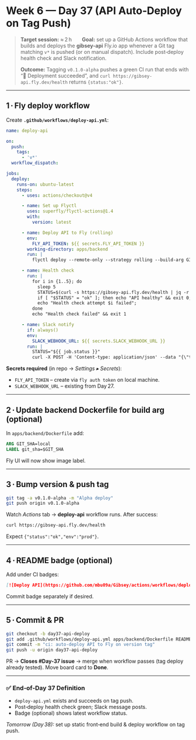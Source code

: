 # Week 6 — Day 37 (API Auto‑Deploy on Tag Push)

> **Target session:** ≈ 2 h  **Goal:** set up a GitHub Actions workflow that builds and deploys the **gibsey-api** Fly.io app whenever a Git tag matching `v*` is pushed (or on manual dispatch). Include post‑deploy health check and Slack notification.
>
> **Outcome:** Tagging `v0.1.0-alpha` pushes a green CI run that ends with “🚀 Deployment succeeded”, and `curl https://gibsey-api.fly.dev/health` returns `{status:"ok"}`.

---

## 1 · Fly deploy workflow

Create **`.github/workflows/deploy-api.yml`**:

```yaml
name: deploy-api

on:
  push:
    tags:
      - 'v*'
  workflow_dispatch:

jobs:
  deploy:
    runs-on: ubuntu-latest
    steps:
      - uses: actions/checkout@v4

      - name: Set up Flyctl
        uses: superfly/flyctl-actions@1.4
        with:
          version: latest

      - name: Deploy API to Fly (rolling)
        env:
          FLY_API_TOKEN: ${{ secrets.FLY_API_TOKEN }}
        working-directory: apps/backend
        run: |
          flyctl deploy --remote-only --strategy rolling --build-arg GIT_SHA=${{ github.sha }}

      - name: Health check
        run: |
          for i in {1..5}; do
            sleep 5
            STATUS=$(curl -s https://gibsey-api.fly.dev/health | jq -r .status || true)
            if [ "$STATUS" = "ok" ]; then echo "API healthy" && exit 0; fi
            echo "Health check attempt $i failed";
          done
          echo "Health check failed" && exit 1

      - name: Slack notify
        if: always()
        env:
          SLACK_WEBHOOK_URL: ${{ secrets.SLACK_WEBHOOK_URL }}
        run: |
          STATUS="${{ job.status }}"
          curl -X POST -H 'Content-type: application/json' --data "{\"text\": \"API deploy $STATUS — tag ${{ github.ref_name }}\"}" $SLACK_WEBHOOK_URL
```

**Secrets required** (in repo → *Settings ▸ Secrets*):

* `FLY_API_TOKEN` – create via `fly auth token` on local machine.
* `SLACK_WEBHOOK_URL` – existing from Day 27.

---

## 2 · Update backend Dockerfile for build arg (optional)

In `apps/backend/Dockerfile` add:

```dockerfile
ARG GIT_SHA=local
LABEL git_sha=$GIT_SHA
```

Fly UI will now show image label.

---

## 3 · Bump version & push tag

```bash
git tag -a v0.1.0-alpha -m "Alpha deploy"
git push origin v0.1.0-alpha
```

Watch *Actions* tab → **deploy-api** workflow runs. After success:

```bash
curl https://gibsey-api.fly.dev/health
```

Expect `{"status":"ok","env":"prod"}`.

---

## 4 · README badge (optional)

Add under CI badges:

```md
[![Deploy API](https://github.com/mbu09a/Gibsey/actions/workflows/deploy-api.yml/badge.svg)](https://github.com/mbu09a/Gibsey/actions/workflows/deploy-api.yml)
```

Commit badge separately if desired.

---

## 5 · Commit & PR

```bash
git checkout -b day37-api-deploy
git add .github/workflows/deploy-api.yml apps/backend/Dockerfile README.md
git commit -m "ci: auto‑deploy API to Fly on version tag"
git push -u origin day37-api-deploy
```

PR → **Closes #Day-37 issue** → merge when workflow passes (tag deploy already tested). Move board card to **Done**.

---

### ✅ End‑of‑Day 37 Definition

* `deploy-api.yml` exists and succeeds on tag push.
* Post‑deploy health check green; Slack message posts.
* Badge (optional) shows latest workflow status.

*Tomorrow (Day 38):* set up static front‑end build & deploy workflow on tag push.